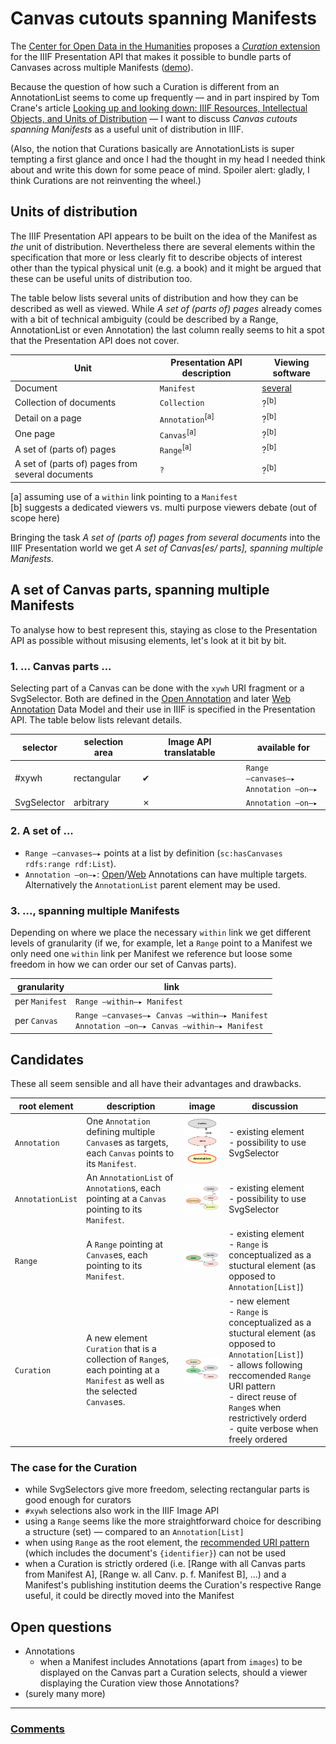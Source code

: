 # Canvas cutouts spanning Manifests

The [Center for Open Data in the Humanities](http://codh.rois.ac.jp/) proposes a [*Curation* extension](http://codh.rois.ac.jp/iiif/curation/) for the IIIF Presentation API that makes it possible to bundle parts of Canvases across multiple Manifests ([demo](http://codh.rois.ac.jp/iiif/iiif-curation-viewer/index.html?curation=/software/iiif-curation-viewer/sample/curation.json&pos=8&lang=en)).

Because the question of how such a Curation is different from an AnnotationList seems to come up frequently ― and in part inspired by Tom Crane's article [Looking up and looking down: IIIF Resources, Intellectual Objects, and Units of Distribution](http://resources.digirati.com/iiif/an-introduction-to-iiif/looking-up-and-down.html) ― I want to discuss *Canvas cutouts spanning Manifests* as a useful unit of distribution in IIIF.

(Also, the notion that Curations basically are AnnotationLists is super tempting a first glance and once I had the thought in my head I needed think about and write this down for some peace of mind. Spoiler alert: gladly, I think Curations are not reinventing the wheel.)

## Units of distribution

The IIIF Presentation API appears to be built on the idea of the Manifest as *the* unit of distribution. Nevertheless there are several elements within the specification that more or less clearly fit to describe objects of interest other than the typical physical unit (e.g. a book) and it might be argued that these can be useful units of distribution too.

The table below lists several units of distribution and how they can be described as well as viewed. While *A set of (parts of) pages* already comes with a bit of technical ambiguity (could be described by a Range, AnnotationList or even Annotation) the last column really seems to hit a spot that the Presentation API does not cover.

| Unit | Presentation API description | Viewing software |
| ---- | --------------------------------- | ---------------- |
| Document | `Manifest` | [several](https://github.com/IIIF/awesome-iiif#image-viewers) |
| Collection of documents | `Collection` | ?<sup>[b]</sup> |
| Detail on a page | `Annotation`<sup>[a]</sup> | ?<sup>[b]</sup> |
| One page | `Canvas`<sup>[a]</sup> | ?<sup>[b]</sup> |
| A set of (parts of) pages | `Range`<sup>[a]</sup> | ?<sup>[b]</sup> |
| A set of (parts of) pages from several documents | `?` | ?<sup>[b]</sup> |

[a] assuming use of a `within` link pointing to a `Manifest`  
[b] suggests a dedicated viewers vs. multi purpose viewers debate (out of scope here)

Bringing the task *A set of (parts of) pages from several documents* into the IIIF Presentation world we get *A set of Canvas[es/ parts], spanning multiple Manifests*.

## A set of Canvas parts, spanning multiple Manifests

To analyse how to best represent this, staying as close to the Presentation API as possible without misusing elements, let's look at it bit by bit.

### 1. ... Canvas parts ...

Selecting part of a Canvas can be done with the `xywh` URI fragment or a SvgSelector. Both are defined in the [Open Annotation](http://www.openannotation.org/spec/core) and later [Web Annotation](https://www.w3.org/TR/annotation-model) Data Model and their use in IIIF is specified in the Presentation API. The table below lists relevant details.

| selector | selection area | Image API translatable | available for |
| -------- | -------------- | ---------------------- | -------------- |
| \#xywh | rectangular | ✔ | `Range ―canvases―▸`<br>`Annotation ―on―▸` |
| SvgSelector | arbitrary | ✗ | `Annotation ―on―▸` |

### 2. A set of ...

* `Range ―canvases―▸` points at a list by definition (`sc:hasCanvases rdfs:range rdf:List`).
* `Annotation ―on―▸`: [Open](http://www.openannotation.org/spec/core/core.html#BodyTarget)/[Web](https://www.w3.org/TR/annotation-model/#web-annotation-principles) Annotations can have multiple targets. Alternatively the `AnnotationList` parent element may be used.


### 3. ..., spanning multiple Manifests

Depending on where we place the necessary `within` link we get different levels of granularity (if we, for example, let a `Range` point to a Manifest we only need one `within` link per Manifest we reference but loose some freedom in how we can order our set of Canvas parts).

| granularity | link |
| ----------- | ---- |
| per `Manifest` | `Range ―within―▸ Manifest` |
| per `Canvas` | `Range ―canvases―▸ Canvas ―within―▸ Manifest`<br>`Annotation ―on―▸ Canvas ―within―▸ Manifest` |

## Candidates

These all seem sensible and all have their advantages and drawbacks.

| root element | description | image | discussion |
| ------------ | ----------- | ----- | ---------- |
| `Annotation` | One `Annotation` defining multiple `Canvas`es as targets, each `Canvas` points to its `Manifest`. | ![](./img/curations_and_annotations_variants_mini_A.png) | - existing element<br>- possibility to use SvgSelector |
| `AnnotationList` | An `AnnotationList` of `Annotation`s, each pointing at a `Canvas` pointing to its `Manifest`. | ![](./img/curations_and_annotations_variants_mini_AL.png) | - existing element<br>- possibility to use SvgSelector |
| `Range` | A `Range` pointing at `Canvas`es, each pointing to its `Manifest`. | ![](./img/curations_and_annotations_variants_mini_R.png) | - existing element<br>- `Range` is conceptualized as a stuctural element (as opposed to `Annotation[List]`) |
| `Curation` | A new element `Curation` that is a collection of `Range`s, each pointing at a `Manifest` as well as the selected `Canvas`es. | ![](./img/curations_and_annotations_variants_mini_C.png) | - new element<br>- `Range` is conceptualized as a stuctural element (as opposed to `Annotation[List]`)<br>- allows following reccomended `Range` URI pattern<br>- direct reuse of `Range`s when restrictively orderd<br>- quite verbose when freely ordered |

### The case for the Curation

* while SvgSelectors give more freedom, selecting rectangular parts is good enough for curators
* `#xywh` selections also work in the IIIF Image API
* using a `Range` seems like the more straightforward choice for describing a structure (set) ― compared to an `Annotation[List]`
* when using `Range` as the root element, the [recommended URI pattern](http://iiif.io/api/presentation/2.1/#range) (which includes the document's `{identifier}`) can not be used
* when a Curation is strictly ordered (i.e. [Range with all Canvas parts from Manifest A], [Range w. all Canv. p. f. Manifest B], ...) and a Manifest's publishing institution deems the Curation's respective Range useful, it could be directly moved into the Manifest

## Open questions

* Annotations
    * when a Manifest includes Annotations (apart from `images`) to be displayed on the Canvas part a Curation selects, should a viewer displaying the Curation view those Annotations?
* (surely many more)

---

### [Comments](https://github.com/IllDepence/iiif-notes/issues/1)
